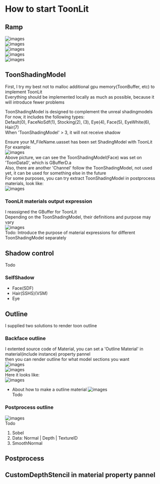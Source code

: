 # How to start ToonLit

## Ramp
![images](https://github.com/realAYAYA/UnrealEngine-ToonLit/blob/5.4/Features/Ramp01.png)  
![images](https://github.com/realAYAYA/UnrealEngine-ToonLit/blob/5.4/Features/Ramp02.png)  
![images](https://github.com/realAYAYA/UnrealEngine-ToonLit/blob/5.4/Features/Ramp03.png)  
![images](https://github.com/realAYAYA/UnrealEngine-ToonLit/blob/5.4/Features/Ramp04.png)  
![images](https://github.com/realAYAYA/UnrealEngine-ToonLit/blob/5.4/Features/Ramp05.png)  

## ToonShadingModel
First, I try my best not to malloc additional gpu memory(ToonBuffer, etc) to implement ToonLit  
Everything should be implemented locally as much as possible, because it will introduce fewer problems  

ToonShadingModel is designed to complement the unreal shadingmodels  
For now, it includes the following types:  
Default(0), FaceNoSdf(1), Stocking(2), (3), Eye(4), Face(5), EyeWhite(6), Hair(7)  
When 'ToonShadingModel' > 3, it will not receive shadow  

Ensure your M_FileName.uasset has been set ShadingModel with ToonLit  
For example:  
![images](https://github.com/realAYAYA/UnrealEngine-ToonLit/blob/5.4/Features/ToonShadingModel01.png)  
Above picture, we can see the ToonShadingModel(Face) was set on 'ToonData0', which is GBufferD.a  
Also, there are another 'Channel' follow the ToonShadingModel, not used yet, it can be used for something else in the future  
For some purposes, you can try extract ToonShadingModel in postprocess materials, look like:  
![images](https://github.com/realAYAYA/UnrealEngine-ToonLit/blob/5.4/Features/ToonShadingModel02.png)  

### ToonLit materials output expression
I reassigned the GBuffer for ToonLit  
Depending on the ToonShadingModel, their definitions and purpose may vary  
![images](https://github.com/realAYAYA/UnrealEngine-ToonLit/blob/5.4/Features/ToonShadingModel03.png)  
Todo: Introduce the purpose of material expressions for different ToonShadingModel separately  

## Shadow control
Todo  
### SelfShadow
* Face(SDF)
* Hair(SSHS)(VSM)
* Eye

## Outline
I supplied two solutions to render toon outline  

### Backface outline
I extented source code of Material, you can set a 'Outline Material' in material(include instance) property pannel  
then you can render outline for what model sections you want  
![images](https://github.com/realAYAYA/UnrealEngine-ToonLit/blob/5.4/Features/Outline02.png)  
![images](https://github.com/realAYAYA/UnrealEngine-ToonLit/blob/5.4/Features/Outline03.png)  
Here it looks like:  
![images](https://github.com/realAYAYA/UnrealEngine-ToonLit/blob/5.4/Features/SSHairShadow.png)  

* About how to make a outline material
![images](https://github.com/realAYAYA/UnrealEngine-ToonLit/blob/5.4/Features/Outline05.png)  
Todo  

### Postprocess outline
![images](https://github.com/realAYAYA/UnrealEngine-ToonLit/blob/5.4/Features/Outline01.png)  
Todo   
1.  Sobel
2.  Data: Normal | Depth | TextureID
3.  SmoothNormal

## Postprocess

## CustomDepthStencil in material property pannel